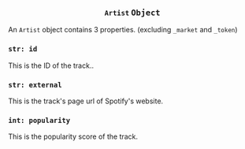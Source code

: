 <h3 align="center"><code>Artist</code> <kbd>Object</kbd></h3>

An `Artist` object contains 3 properties. (excluding `_market` and `_token`)

### `str: id`
This is the ID of the track..

### `str: external`
This is the track's page url of Spotify's website.

### `int: popularity`
This is the popularity score of the track.